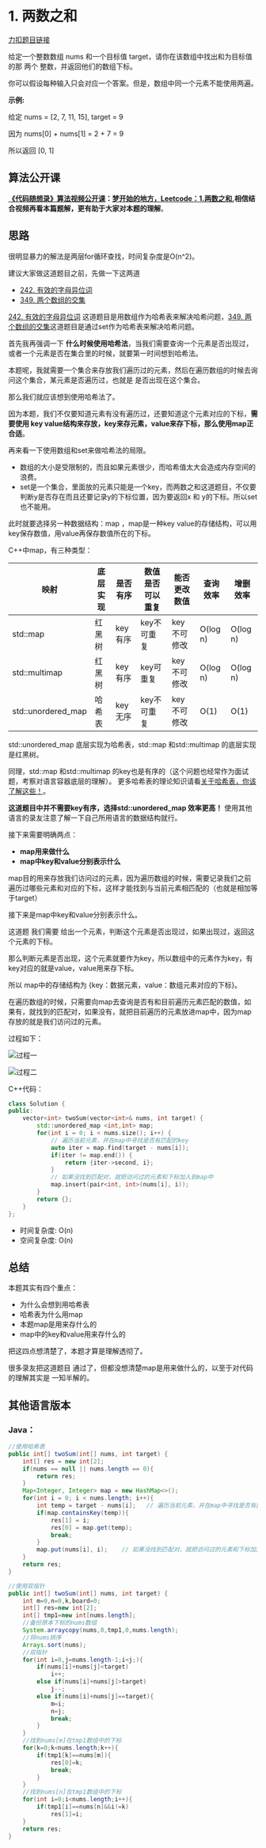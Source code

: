 

# 1. 两数之和

[力扣题目链接](https://leetcode.cn/problems/two-sum/)

给定一个整数数组 nums 和一个目标值 target，请你在该数组中找出和为目标值的那 两个 整数，并返回他们的数组下标。

你可以假设每种输入只会对应一个答案。但是，数组中同一个元素不能使用两遍。

**示例:**

给定 nums = [2, 7, 11, 15], target = 9

因为 nums[0] + nums[1] = 2 + 7 = 9

所以返回 [0, 1]

## 算法公开课

**[《代码随想录》算法视频公开课](https://programmercarl.com/other/gongkaike.html)：[梦开始的地方，Leetcode：1.两数之和](https://www.bilibili.com/video/BV1aT41177mK),相信结合视频再看本篇题解，更有助于大家对本题的理解**。


## 思路

很明显暴力的解法是两层for循环查找，时间复杂度是O(n^2)。

建议大家做这道题目之前，先做一下这两道
* [242. 有效的字母异位词](https://www.programmercarl.com/0242.有效的字母异位词.html)
* [349. 两个数组的交集](https://www.programmercarl.com/0349.两个数组的交集.html)

[242. 有效的字母异位词](https://www.programmercarl.com/0242.有效的字母异位词.html) 这道题目是用数组作为哈希表来解决哈希问题，[349. 两个数组的交集](https://www.programmercarl.com/0349.两个数组的交集.html)这道题目是通过set作为哈希表来解决哈希问题。


首先我再强调一下 **什么时候使用哈希法**，当我们需要查询一个元素是否出现过，或者一个元素是否在集合里的时候，就要第一时间想到哈希法。 

本题呢，我就需要一个集合来存放我们遍历过的元素，然后在遍历数组的时候去询问这个集合，某元素是否遍历过，也就是 是否出现在这个集合。

那么我们就应该想到使用哈希法了。

因为本题，我们不仅要知道元素有没有遍历过，还要知道这个元素对应的下标，**需要使用 key value结构来存放，key来存元素，value来存下标，那么使用map正合适**。 

再来看一下使用数组和set来做哈希法的局限。

* 数组的大小是受限制的，而且如果元素很少，而哈希值太大会造成内存空间的浪费。
* set是一个集合，里面放的元素只能是一个key，而两数之和这道题目，不仅要判断y是否存在而且还要记录y的下标位置，因为要返回x 和 y的下标。所以set 也不能用。

此时就要选择另一种数据结构：map ，map是一种key value的存储结构，可以用key保存数值，用value再保存数值所在的下标。

C++中map，有三种类型：

|映射 |底层实现 | 是否有序 |数值是否可以重复 | 能否更改数值|查询效率 |增删效率|
|---|---| --- |---| --- | --- | ---|
|std::map |红黑树 |key有序 |key不可重复 |key不可修改 | O(log n)|O(log n) |
|std::multimap | 红黑树|key有序 | key可重复 | key不可修改|O(log n) |O(log n) |
|std::unordered_map |哈希表 | key无序 |key不可重复 |key不可修改 |O(1) | O(1)|

std::unordered_map 底层实现为哈希表，std::map 和std::multimap 的底层实现是红黑树。

同理，std::map 和std::multimap 的key也是有序的（这个问题也经常作为面试题，考察对语言容器底层的理解）。 更多哈希表的理论知识请看[关于哈希表，你该了解这些！](https://www.programmercarl.com/哈希表理论基础.html)。

**这道题目中并不需要key有序，选择std::unordered_map 效率更高！**  使用其他语言的录友注意了解一下自己所用语言的数据结构就行。

接下来需要明确两点： 

* **map用来做什么**
* **map中key和value分别表示什么**

map目的用来存放我们访问过的元素，因为遍历数组的时候，需要记录我们之前遍历过哪些元素和对应的下标，这样才能找到与当前元素相匹配的（也就是相加等于target）

接下来是map中key和value分别表示什么。 

这道题 我们需要 给出一个元素，判断这个元素是否出现过，如果出现过，返回这个元素的下标。 

那么判断元素是否出现，这个元素就要作为key，所以数组中的元素作为key，有key对应的就是value，value用来存下标。 

所以 map中的存储结构为 {key：数据元素，value：数组元素对应的下标}。 

在遍历数组的时候，只需要向map去查询是否有和目前遍历元素匹配的数值，如果有，就找到的匹配对，如果没有，就把目前遍历的元素放进map中，因为map存放的就是我们访问过的元素。

过程如下：

![过程一](https://code-thinking-1253855093.file.myqcloud.com/pics/20220711202638.png) 


![过程二](https://code-thinking-1253855093.file.myqcloud.com/pics/20230220223536.png)

C++代码：

```CPP
class Solution {
public:
    vector<int> twoSum(vector<int>& nums, int target) {
        std::unordered_map <int,int> map;
        for(int i = 0; i < nums.size(); i++) {
            // 遍历当前元素，并在map中寻找是否有匹配的key
            auto iter = map.find(target - nums[i]); 
            if(iter != map.end()) {
                return {iter->second, i};
            }
            // 如果没找到匹配对，就把访问过的元素和下标加入到map中
            map.insert(pair<int, int>(nums[i], i)); 
        }
        return {};
    }
};
```

* 时间复杂度: O(n)
* 空间复杂度: O(n)

## 总结 

本题其实有四个重点： 

* 为什么会想到用哈希表 
* 哈希表为什么用map 
* 本题map是用来存什么的 
* map中的key和value用来存什么的 

把这四点想清楚了，本题才算是理解透彻了。

很多录友把这道题目 通过了，但都没想清楚map是用来做什么的，以至于对代码的理解其实是 一知半解的。 


## 其他语言版本

### Java：

```java
//使用哈希表
public int[] twoSum(int[] nums, int target) {
    int[] res = new int[2];
    if(nums == null || nums.length == 0){
        return res;
    }
    Map<Integer, Integer> map = new HashMap<>();
    for(int i = 0; i < nums.length; i++){
        int temp = target - nums[i];   // 遍历当前元素，并在map中寻找是否有匹配的key
        if(map.containsKey(temp)){
            res[1] = i;
            res[0] = map.get(temp);
            break;
        }
        map.put(nums[i], i);    // 如果没找到匹配对，就把访问过的元素和下标加入到map中
    }
    return res;
}
```
```java
//使用双指针
public int[] twoSum(int[] nums, int target) {
    int m=0,n=0,k,board=0;
    int[] res=new int[2];
    int[] tmp1=new int[nums.length];
    //备份原本下标的nums数组
    System.arraycopy(nums,0,tmp1,0,nums.length);
    //将nums排序
    Arrays.sort(nums);
    //双指针
    for(int i=0,j=nums.length-1;i<j;){
        if(nums[i]+nums[j]<target)
            i++;
        else if(nums[i]+nums[j]>target)
            j--;
        else if(nums[i]+nums[j]==target){
            m=i;
            n=j;
            break;
        }
    }
    //找到nums[m]在tmp1数组中的下标
    for(k=0;k<nums.length;k++){
        if(tmp1[k]==nums[m]){
            res[0]=k;
            break;
        }
    }
    //找到nums[n]在tmp1数组中的下标
    for(int i=0;i<nums.length;i++){
        if(tmp1[i]==nums[n]&&i!=k)
            res[1]=i;
    }
    return res;
}
```

